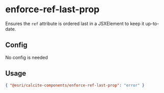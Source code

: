# enforce-ref-last-prop

Ensures the `ref` attribute is ordered last in a JSXElement to keep it up-to-date.

## Config

No config is needed

## Usage

```json
{ "@esri/calcite-components/enforce-ref-last-prop": "error" }
```
